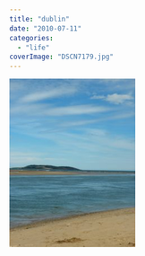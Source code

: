 ```yaml
---
title: "dublin"
date: "2010-07-11"
categories: 
  - "life"
coverImage: "DSCN7179.jpg"
---
```


[![](images/DSCN7179-225x300.jpg)](https://blog.kaleighscruggs.com/wp-content/uploads/2010/07/DSCN7179.jpg)
